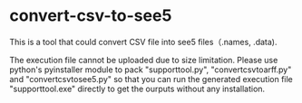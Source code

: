 # convert-csv-to-see5
This is a tool that could convert CSV file into see5 files（.names, .data).

The execution file cannot be uploaded due to size limitation. Please use python's pyinstaller module to pack "supporttool.py", "convertcsvtoarff.py" and "convertcsvtosee5.py" so that you can run the generated execution file "supporttool.exe" directly to get the ourputs without any installation.  
